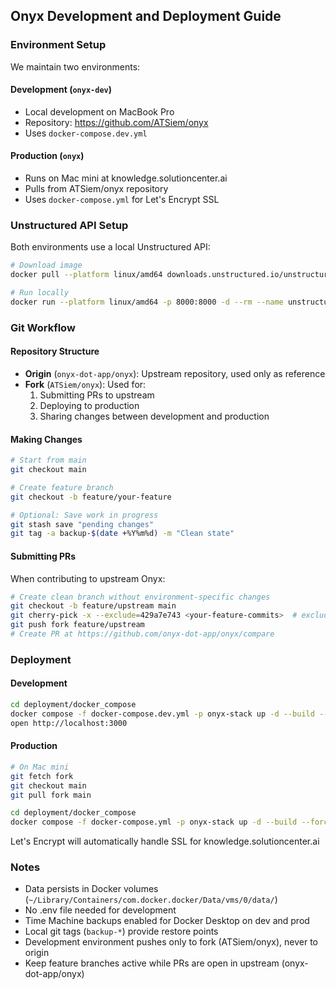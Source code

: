 ## Onyx Development and Deployment Guide

### Environment Setup
We maintain two environments:

#### Development (`onyx-dev`)
- Local development on MacBook Pro
- Repository: https://github.com/ATSiem/onyx
- Uses `docker-compose.dev.yml`

#### Production (`onyx`)
- Runs on Mac mini at knowledge.solutioncenter.ai
- Pulls from ATSiem/onyx repository
- Uses `docker-compose.yml` for Let's Encrypt SSL

### Unstructured API Setup
Both environments use a local Unstructured API:
```bash
# Download image
docker pull --platform linux/amd64 downloads.unstructured.io/unstructured-io/unstructured-api:latest

# Run locally
docker run --platform linux/amd64 -p 8000:8000 -d --rm --name unstructured-api downloads.unstructured.io/unstructured-io/unstructured-api:latest
```

### Git Workflow

#### Repository Structure
- **Origin** (`onyx-dot-app/onyx`): Upstream repository, used only as reference
- **Fork** (`ATSiem/onyx`): Used for:
  1. Submitting PRs to upstream
  2. Deploying to production
  3. Sharing changes between development and production

#### Making Changes
```bash
# Start from main
git checkout main

# Create feature branch
git checkout -b feature/your-feature

# Optional: Save work in progress
git stash save "pending changes"
git tag -a backup-$(date +%Y%m%d) -m "Clean state"
```

#### Submitting PRs
When contributing to upstream Onyx:
```bash
# Create clean branch without environment-specific changes
git checkout -b feature/upstream main
git cherry-pick -x --exclude=429a7e743 <your-feature-commits>  # exclude local config changes
git push fork feature/upstream
# Create PR at https://github.com/onyx-dot-app/onyx/compare
```

### Deployment

#### Development
```bash
cd deployment/docker_compose
docker compose -f docker-compose.dev.yml -p onyx-stack up -d --build --force-recreate
open http://localhost:3000
```

#### Production
```bash
# On Mac mini
git fetch fork
git checkout main
git pull fork main

cd deployment/docker_compose
docker compose -f docker-compose.yml -p onyx-stack up -d --build --force-recreate
```
Let's Encrypt will automatically handle SSL for knowledge.solutioncenter.ai

### Notes
- Data persists in Docker volumes (`~/Library/Containers/com.docker.docker/Data/vms/0/data/`)
- No .env file needed for development
- Time Machine backups enabled for Docker Desktop on dev and prod
- Local git tags (`backup-*`) provide restore points
- Development environment pushes only to fork (ATSiem/onyx), never to origin
- Keep feature branches active while PRs are open in upstream (onyx-dot-app/onyx)
